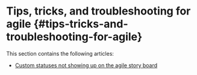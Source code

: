 


# Tips, tricks, and troubleshooting for agile {#tips-tricks-and-troubleshooting-for-agile}

This section contains the following articles:



* [Custom statuses not showing up on the agile story board](custom-status-does-not-show.md) 


